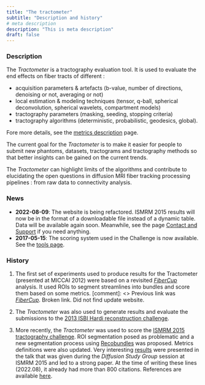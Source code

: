 ```yaml
---
title: "The tractometer"
subtitle: "Description and history"
# meta description
description: "This is meta description"
draft: false
---
```


### Description

The <i>Tractometer</i> is a tractography evaluation tool. It is used to evaluate the end effects on fiber tracts of different :
    
<ul>
    <li>acquisition parameters & artefacts (b-value, number of directions, denoising or not, averaging or not)</li>
    <li>local estimation & modeling techniques (tensor, q-ball, spherical deconvolution, spherical wavelets, compartment models)</li>
    <li>tractography parameters (masking, seeding, stopping criteria)</li>
    <li>tractography algorithms (deterministic, probabilistic, geodesics, global).</li>
</ul>

Fore more details, see the <a href="/metrics">metrics description</a> page.

The current goal for the <i>Tractometer</i> is to make it easier for people to submit new phantoms, datasets, tractograms and tractography methods so that better insights can be gained on the current trends.

The <i> Tractometer </i> can highlight limits of the algorithms and contribute to elucidating the open questions
  in diffusion MRI fiber tracking processing pipelines : from raw data to connectivity analysis.


### News

<ul>
    <li><b>2022-08-09</b>: The website is being refactored. ISMRM 2015 results will now be in the format of a downloadable
        file instead of a dynamic table. Data will be available again soon. Meanwhile, see the page
         <a href="/support">Contact and Support</a> if you need anything.</li>
    <li><b>2017-05-15</b>: The scoring system used in the Challenge is now
          available. See the <a href="/ismrm_2015_challenge/tools">tools page</a>.</li>
</ul>


### History

1. The first set of experiments used to produce results for the Tractometer (presented at MICCAI 2012) were based on a revisited <i><a href="/original_fibercup">FiberCup</a></i> analysis. It used ROIs to segment streamlines into bundles and score them based on some metrics.
  [comment]: <> Previous link was <i><a href="http://www.lnao.fr/spip.php?rubrique79">FiberCup</a></i>. Broken link. Did not find update website.

2. The <i>Tractometer</i> was also used to generate results and evaluate the submissions to the <a href="http://hardi.epfl.ch/static/events/2013_ISBI/index.html">2013 ISBI Hardi reconstruction challenge</a>.

3. More recently, the <i>Tractometer</i> was used to score the <a href="/ismrm_2015_challenge">ISMRM 2015 tractography challenge</a>. ROI segmentation posed as problematic and a new segmentation process using <a href="https://dipy.org/documentation/1.2.0./interfaces/bundle_segmentation_flow/">Recobundles</a> was proposed. Metrics definitions were also updated. Very interesting <a href="/ismrm_2015_challenge/results">results</a> were presented in the talk that was given during the <i>Diffusion Study Group</i> session at ISMRM 2015 and led to a strong paper. At the time of writing these lines (2022.08), it already had more than 800 citations.  References are available <a href="/ismrm_2015_challenge/references">here</a>.
